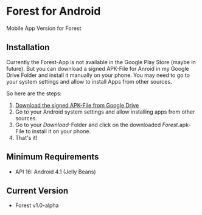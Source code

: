 # Forest for Android
Mobile App Version for Forest

## Installation
Currently the Forest-App is not available in the Google Play Store (maybe in future).
But you can download a signed APK-File for Anroid in my Google Drive Folder and install it manually on your phone.
You may need to go to your system settings and allow to install Apps from other sources.

So here are the steps:
1. [Download the signed APK-File from Google Drive](https://drive.google.com/file/d/1WctpzNLRMZk277iiSp3lx23cxo0qTW_W/view?usp=sharing)
2. Go to your Android system settings and allow installing apps from other sources.
3. Go to your *Download*-Folder and click on the downloaded *Forest*.apk-File to install it on your phone.
4. That's it! 

## Minimum Requirements
* API 16: Android 4.1 (Jelly Beans)

## Current Version
* Forest v1.0-alpha
